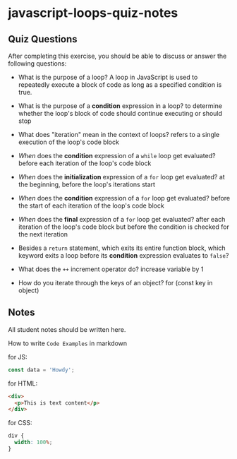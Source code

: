 # javascript-loops-quiz-notes

## Quiz Questions

After completing this exercise, you should be able to discuss or answer the following questions:

- What is the purpose of a loop?
  A loop in JavaScript is used to repeatedly execute a block of code as long as a specified condition is true.

- What is the purpose of a **condition** expression in a loop?
  to determine whether the loop's block of code should continue executing or should stop

- What does "iteration" mean in the context of loops?
  refers to a single execution of the loop's code block

- _When_ does the **condition** expression of a `while` loop get evaluated?
  before each iteration of the loop's code block

- _When_ does the **initialization** expression of a `for` loop get evaluated?
  at the beginning, before the loop's iterations start

- _When_ does the **condition** expression of a `for` loop get evaluated?
  before the start of each iteration of the loop's code block

- _When_ does the **final** expression of a `for` loop get evaluated?
  after each iteration of the loop's code block but before the condition is checked for the next iteration

- Besides a `return` statement, which exits its entire function block, which keyword exits a loop before its **condition** expression evaluates to `false`?

- What does the `++` increment operator do?
  increase variable by 1

- How do you iterate through the keys of an object?
  for (const key in object)

## Notes

All student notes should be written here.

How to write `Code Examples` in markdown

for JS:

```javascript
const data = 'Howdy';
```

for HTML:

```html
<div>
  <p>This is text content</p>
</div>
```

for CSS:

```css
div {
  width: 100%;
}
```
